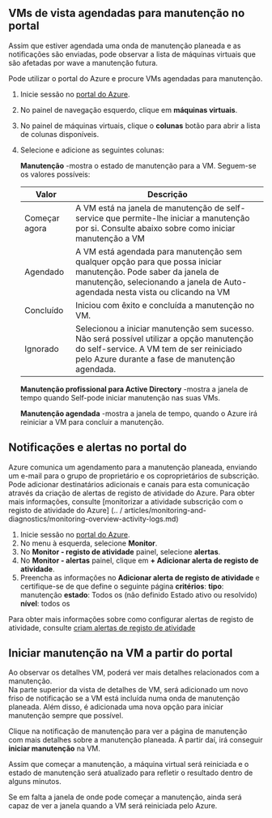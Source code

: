 
## <a name="view-vms-scheduled-for-maintenance-in-the-portal"></a>VMs de vista agendadas para manutenção no portal

Assim que estiver agendada uma onda de manutenção planeada e as notificações são enviadas, pode observar a lista de máquinas virtuais que são afetadas por wave a manutenção futura. 

Pode utilizar o portal do Azure e procure VMs agendadas para manutenção.

1. Inicie sessão no [portal do Azure](https://portal.azure.com).

2. No painel de navegação esquerdo, clique em **máquinas virtuais**.

3. No painel de máquinas virtuais, clique o **colunas** botão para abrir a lista de colunas disponíveis.

4. Selecione e adicione as seguintes colunas:

   **Manutenção** -mostra o estado de manutenção para a VM. Seguem-se os valores possíveis:
      
      | Valor | Descrição |
      |-------|-------------|
      | Começar agora | A VM está na janela de manutenção de self-service que permite-lhe iniciar a manutenção por si. Consulte abaixo sobre como iniciar manutenção a VM | 
      | Agendado | A VM está agendada para manutenção sem qualquer opção para que possa iniciar manutenção. Pode saber da janela de manutenção, selecionando a janela de Auto-agendada nesta vista ou clicando na VM | 
      | Concluído | Iniciou com êxito e concluída a manutenção no VM. | 
      | Ignorado| Selecionou a iniciar manutenção sem sucesso. Não será possível utilizar a opção manutenção do self-service. A VM tem de ser reiniciado pelo Azure durante a fase de manutenção agendada. | 

   **Manutenção profissional para Active Directory** -mostra a janela de tempo quando Self-pode iniciar manutenção nas suas VMs.
   
   **Manutenção agendada** -mostra a janela de tempo, quando o Azure irá reiniciar a VM para concluir a manutenção. 




## <a name="notification-and-alerts-in-the-portal"></a>Notificações e alertas no portal do

Azure comunica um agendamento para a manutenção planeada, enviando um e-mail para o grupo de proprietário e os coproprietários de subscrição. Pode adicionar destinatários adicionais e canais para esta comunicação através da criação de alertas de registo de atividade do Azure. Para obter mais informações, consulte [monitorizar a atividade subscrição com o registo de atividade do Azure] (.. / articles/monitoring-and-diagnostics/monitoring-overview-activity-logs.md)

1. Inicie sessão no [portal do Azure](https://portal.azure.com).
2. No menu à esquerda, selecione **Monitor**. 
3. No **Monitor - registo de atividade** painel, selecione **alertas**.
4. No **Monitor - alertas** painel, clique em **+ Adicionar alerta de registo de atividade**.
5. Preencha as informações no **Adicionar alerta de registo de atividade** e certifique-se de que define o seguinte página **critérios**: **tipo**: manutenção **estado**: Todos os (não definido Estado ativo ou resolvido) **nível**: todos os
    
Para obter mais informações sobre como configurar alertas de registo de atividade, consulte [criam alertas de registo de atividade](../articles/monitoring-and-diagnostics/monitoring-activity-log-alerts.md)
    
    
## <a name="start-maintenance-on-your-vm-from-the-portal"></a>Iniciar manutenção na VM a partir do portal

Ao observar os detalhes VM, poderá ver mais detalhes relacionados com a manutenção.  
Na parte superior da vista de detalhes de VM, será adicionado um novo friso de notificação se a VM está incluída numa onda de manutenção planeada. Além disso, é adicionada uma nova opção para iniciar manutenção sempre que possível. 


Clique na notificação de manutenção para ver a página de manutenção com mais detalhes sobre a manutenção planeada. A partir daí, irá conseguir **iniciar manutenção** na VM.

Assim que começar a manutenção, a máquina virtual será reiniciada e o estado de manutenção será atualizado para refletir o resultado dentro de alguns minutos.

Se em falta a janela de onde pode começar a manutenção, ainda será capaz de ver a janela quando a VM será reiniciada pelo Azure. 
